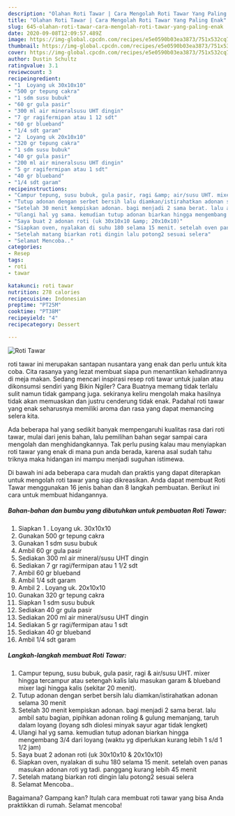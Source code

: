 ```yaml
---
description: "Olahan Roti Tawar | Cara Mengolah Roti Tawar Yang Paling Enak"
title: "Olahan Roti Tawar | Cara Mengolah Roti Tawar Yang Paling Enak"
slug: 645-olahan-roti-tawar-cara-mengolah-roti-tawar-yang-paling-enak
date: 2020-09-08T12:09:57.489Z
image: https://img-global.cpcdn.com/recipes/e5e0590b03ea3873/751x532cq70/roti-tawar-foto-resep-utama.jpg
thumbnail: https://img-global.cpcdn.com/recipes/e5e0590b03ea3873/751x532cq70/roti-tawar-foto-resep-utama.jpg
cover: https://img-global.cpcdn.com/recipes/e5e0590b03ea3873/751x532cq70/roti-tawar-foto-resep-utama.jpg
author: Dustin Schultz
ratingvalue: 3.1
reviewcount: 3
recipeingredient:
- "1  Loyang uk 30x10x10"
- "500 gr tepung cakra"
- "1 sdm susu bubuk"
- "60 gr gula pasir"
- "300 ml air mineralsusu UHT dingin"
- "7 gr ragifermipan atau 1 12 sdt"
- "60 gr blueband"
- "1/4 sdt garam"
- "2  Loyang uk 20x10x10"
- "320 gr tepung cakra"
- "1 sdm susu bubuk"
- "40 gr gula pasir"
- "200 ml air mineralsusu UHT dingin"
- "5 gr ragifermipan atau 1 sdt"
- "40 gr blueband"
- "1/4 sdt garam"
recipeinstructions:
- "Campur tepung, susu bubuk, gula pasir, ragi &amp; air/susu UHT. mixer hingga tercampur atau setengah kalis lalu masukan garam &amp; blueband mixer lagi hingga kalis (sekitar 20 menit)."
- "Tutup adonan dengan serbet bersih lalu diamkan/istirahatkan adonan selama 30 menit"
- "Setelah 30 menit kempiskan adonan. bagi menjadi 2 sama berat. lalu ambil satu bagian, pipihkan adonan roling &amp; gulung memanjang, taruh dalam loyang (loyang sdh diolesi minyak sayur agar tidak lengket)"
- "Ulangi hal yg sama. kemudian tutup adonan biarkan hingga mengembang 3/4 dari loyang (waktu yg diperlukan kurang lebih 1 s/d 1 1/2 jam)"
- "Saya buat 2 adonan roti (uk 30x10x10 &amp; 20x10x10)"
- "Siapkan oven, nyalakan di suhu 180 selama 15 menit. setelah oven panas masukan adonan roti yg tadi. panggang kurang lebih 45 menit"
- "Setelah matang biarkan roti dingin lalu potong2 sesuai selera"
- "Selamat Mencoba.."
categories:
- Resep
tags:
- roti
- tawar

katakunci: roti tawar 
nutrition: 278 calories
recipecuisine: Indonesian
preptime: "PT25M"
cooktime: "PT38M"
recipeyield: "4"
recipecategory: Dessert

---
```



![Roti Tawar](https://img-global.cpcdn.com/recipes/e5e0590b03ea3873/751x532cq70/roti-tawar-foto-resep-utama.jpg)


roti tawar ini merupakan santapan nusantara yang enak dan perlu untuk kita coba. Cita rasanya yang lezat membuat siapa pun menantikan kehadirannya di meja makan.
Sedang mencari inspirasi resep roti tawar untuk jualan atau dikonsumsi sendiri yang Bikin Ngiler? Cara Buatnya memang tidak terlalu sulit namun tidak gampang juga. sekiranya keliru mengolah maka hasilnya tidak akan memuaskan dan justru cenderung tidak enak. Padahal roti tawar yang enak seharusnya memiliki aroma dan rasa yang dapat memancing selera kita.



Ada beberapa hal yang sedikit banyak mempengaruhi kualitas rasa dari roti tawar, mulai dari jenis bahan, lalu pemilihan bahan segar sampai cara mengolah dan menghidangkannya. Tak perlu pusing kalau mau menyiapkan roti tawar yang enak di mana pun anda berada, karena asal sudah tahu triknya maka hidangan ini mampu menjadi suguhan istimewa.


Di bawah ini ada beberapa cara mudah dan praktis yang dapat diterapkan untuk mengolah roti tawar yang siap dikreasikan. Anda dapat membuat Roti Tawar menggunakan 16 jenis bahan dan 8 langkah pembuatan. Berikut ini cara untuk membuat hidangannya.

<!--inarticleads1-->

##### Bahan-bahan dan bumbu yang dibutuhkan untuk pembuatan Roti Tawar:

1. Siapkan 1 . Loyang uk. 30x10x10
1. Gunakan 500 gr tepung cakra
1. Gunakan 1 sdm susu bubuk
1. Ambil 60 gr gula pasir
1. Sediakan 300 ml air mineral/susu UHT dingin
1. Sediakan 7 gr ragi/fermipan atau 1 1/2 sdt
1. Ambil 60 gr blueband
1. Ambil 1/4 sdt garam
1. Ambil 2 . Loyang uk. 20x10x10
1. Gunakan 320 gr tepung cakra
1. Siapkan 1 sdm susu bubuk
1. Sediakan 40 gr gula pasir
1. Sediakan 200 ml air mineral/susu UHT dingin
1. Sediakan 5 gr ragi/fermipan atau 1 sdt
1. Sediakan 40 gr blueband
1. Ambil 1/4 sdt garam




<!--inarticleads2-->

##### Langkah-langkah membuat Roti Tawar:

1. Campur tepung, susu bubuk, gula pasir, ragi &amp; air/susu UHT. mixer hingga tercampur atau setengah kalis lalu masukan garam &amp; blueband mixer lagi hingga kalis (sekitar 20 menit).
1. Tutup adonan dengan serbet bersih lalu diamkan/istirahatkan adonan selama 30 menit
1. Setelah 30 menit kempiskan adonan. bagi menjadi 2 sama berat. lalu ambil satu bagian, pipihkan adonan roling &amp; gulung memanjang, taruh dalam loyang (loyang sdh diolesi minyak sayur agar tidak lengket)
1. Ulangi hal yg sama. kemudian tutup adonan biarkan hingga mengembang 3/4 dari loyang (waktu yg diperlukan kurang lebih 1 s/d 1 1/2 jam)
1. Saya buat 2 adonan roti (uk 30x10x10 &amp; 20x10x10)
1. Siapkan oven, nyalakan di suhu 180 selama 15 menit. setelah oven panas masukan adonan roti yg tadi. panggang kurang lebih 45 menit
1. Setelah matang biarkan roti dingin lalu potong2 sesuai selera
1. Selamat Mencoba..




Bagaimana? Gampang kan? Itulah cara membuat roti tawar yang bisa Anda praktikkan di rumah. Selamat mencoba!
